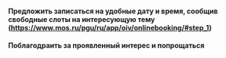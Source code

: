 #### Предложить записаться на удобные дату и время, сообщив свободные слоты на интересующую тему (https://www.mos.ru/pgu/ru/app/oiv/onlinebooking/#step_1)
#### Поблагодраить за проявленный интерес и попрощаться
